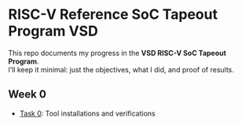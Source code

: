 #  RISC-V Reference SoC Tapeout Program VSD

This repo documents my progress in the **VSD RISC-V SoC Tapeout Program**.  
I’ll keep it minimal: just the objectives, what I did, and proof of results.

## Week 0
- [Task 0](Week0/README.md): Tool installations and verifications